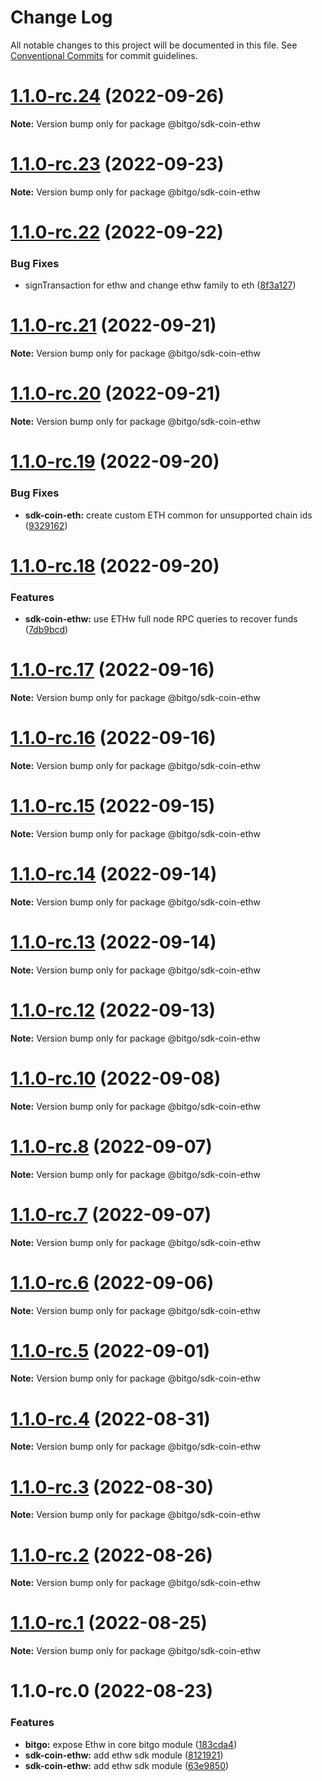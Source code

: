 # Change Log

All notable changes to this project will be documented in this file.
See [Conventional Commits](https://conventionalcommits.org) for commit guidelines.

# [1.1.0-rc.24](https://github.com/BitGo/BitGoJS/compare/@bitgo/sdk-coin-ethw@1.1.0-rc.23...@bitgo/sdk-coin-ethw@1.1.0-rc.24) (2022-09-26)

**Note:** Version bump only for package @bitgo/sdk-coin-ethw





# [1.1.0-rc.23](https://github.com/BitGo/BitGoJS/compare/@bitgo/sdk-coin-ethw@1.1.0-rc.22...@bitgo/sdk-coin-ethw@1.1.0-rc.23) (2022-09-23)

**Note:** Version bump only for package @bitgo/sdk-coin-ethw





# [1.1.0-rc.22](https://github.com/BitGo/BitGoJS/compare/@bitgo/sdk-coin-ethw@1.1.0-rc.21...@bitgo/sdk-coin-ethw@1.1.0-rc.22) (2022-09-22)


### Bug Fixes

* signTransaction for ethw and change ethw family to eth ([8f3a127](https://github.com/BitGo/BitGoJS/commit/8f3a127fc183e7176d5275610dea34aae4815375))





# [1.1.0-rc.21](https://github.com/BitGo/BitGoJS/compare/@bitgo/sdk-coin-ethw@1.1.0-rc.20...@bitgo/sdk-coin-ethw@1.1.0-rc.21) (2022-09-21)

**Note:** Version bump only for package @bitgo/sdk-coin-ethw





# [1.1.0-rc.20](https://github.com/BitGo/BitGoJS/compare/@bitgo/sdk-coin-ethw@1.1.0-rc.19...@bitgo/sdk-coin-ethw@1.1.0-rc.20) (2022-09-21)

**Note:** Version bump only for package @bitgo/sdk-coin-ethw





# [1.1.0-rc.19](https://github.com/BitGo/BitGoJS/compare/@bitgo/sdk-coin-ethw@1.1.0-rc.18...@bitgo/sdk-coin-ethw@1.1.0-rc.19) (2022-09-20)


### Bug Fixes

* **sdk-coin-eth:** create custom ETH common for unsupported chain ids ([9329162](https://github.com/BitGo/BitGoJS/commit/93291625150a0ae1f2f69432a3910845ee933e9d))





# [1.1.0-rc.18](https://github.com/BitGo/BitGoJS/compare/@bitgo/sdk-coin-ethw@1.1.0-rc.17...@bitgo/sdk-coin-ethw@1.1.0-rc.18) (2022-09-20)


### Features

* **sdk-coin-ethw:** use ETHw full node RPC queries to recover funds ([7db9bcd](https://github.com/BitGo/BitGoJS/commit/7db9bcd61549e4e96d8f745211717586eec4535c))





# [1.1.0-rc.17](https://github.com/BitGo/BitGoJS/compare/@bitgo/sdk-coin-ethw@1.1.0-rc.16...@bitgo/sdk-coin-ethw@1.1.0-rc.17) (2022-09-16)

**Note:** Version bump only for package @bitgo/sdk-coin-ethw





# [1.1.0-rc.16](https://github.com/BitGo/BitGoJS/compare/@bitgo/sdk-coin-ethw@1.1.0-rc.15...@bitgo/sdk-coin-ethw@1.1.0-rc.16) (2022-09-16)

**Note:** Version bump only for package @bitgo/sdk-coin-ethw





# [1.1.0-rc.15](https://github.com/BitGo/BitGoJS/compare/@bitgo/sdk-coin-ethw@1.1.0-rc.14...@bitgo/sdk-coin-ethw@1.1.0-rc.15) (2022-09-15)

**Note:** Version bump only for package @bitgo/sdk-coin-ethw





# [1.1.0-rc.14](https://github.com/BitGo/BitGoJS/compare/@bitgo/sdk-coin-ethw@1.1.0-rc.13...@bitgo/sdk-coin-ethw@1.1.0-rc.14) (2022-09-14)

**Note:** Version bump only for package @bitgo/sdk-coin-ethw





# [1.1.0-rc.13](https://github.com/BitGo/BitGoJS/compare/@bitgo/sdk-coin-ethw@1.1.0-rc.12...@bitgo/sdk-coin-ethw@1.1.0-rc.13) (2022-09-14)

**Note:** Version bump only for package @bitgo/sdk-coin-ethw





# [1.1.0-rc.12](https://github.com/BitGo/BitGoJS/compare/@bitgo/sdk-coin-ethw@1.1.0-rc.11...@bitgo/sdk-coin-ethw@1.1.0-rc.12) (2022-09-13)

**Note:** Version bump only for package @bitgo/sdk-coin-ethw





# [1.1.0-rc.10](https://github.com/BitGo/BitGoJS/compare/@bitgo/sdk-coin-ethw@1.1.0-rc.9...@bitgo/sdk-coin-ethw@1.1.0-rc.10) (2022-09-08)

**Note:** Version bump only for package @bitgo/sdk-coin-ethw





# [1.1.0-rc.8](https://github.com/BitGo/BitGoJS/compare/@bitgo/sdk-coin-ethw@1.1.0-rc.7...@bitgo/sdk-coin-ethw@1.1.0-rc.8) (2022-09-07)

**Note:** Version bump only for package @bitgo/sdk-coin-ethw





# [1.1.0-rc.7](https://github.com/BitGo/BitGoJS/compare/@bitgo/sdk-coin-ethw@1.1.0-rc.6...@bitgo/sdk-coin-ethw@1.1.0-rc.7) (2022-09-07)

**Note:** Version bump only for package @bitgo/sdk-coin-ethw





# [1.1.0-rc.6](https://github.com/BitGo/BitGoJS/compare/@bitgo/sdk-coin-ethw@1.1.0-rc.5...@bitgo/sdk-coin-ethw@1.1.0-rc.6) (2022-09-06)

**Note:** Version bump only for package @bitgo/sdk-coin-ethw





# [1.1.0-rc.5](https://github.com/BitGo/BitGoJS/compare/@bitgo/sdk-coin-ethw@1.1.0-rc.4...@bitgo/sdk-coin-ethw@1.1.0-rc.5) (2022-09-01)

**Note:** Version bump only for package @bitgo/sdk-coin-ethw





# [1.1.0-rc.4](https://github.com/BitGo/BitGoJS/compare/@bitgo/sdk-coin-ethw@1.1.0-rc.3...@bitgo/sdk-coin-ethw@1.1.0-rc.4) (2022-08-31)

**Note:** Version bump only for package @bitgo/sdk-coin-ethw





# [1.1.0-rc.3](https://github.com/BitGo/BitGoJS/compare/@bitgo/sdk-coin-ethw@1.1.0-rc.2...@bitgo/sdk-coin-ethw@1.1.0-rc.3) (2022-08-30)

**Note:** Version bump only for package @bitgo/sdk-coin-ethw





# [1.1.0-rc.2](https://github.com/BitGo/BitGoJS/compare/@bitgo/sdk-coin-ethw@1.1.0-rc.1...@bitgo/sdk-coin-ethw@1.1.0-rc.2) (2022-08-26)

**Note:** Version bump only for package @bitgo/sdk-coin-ethw





# [1.1.0-rc.1](https://github.com/BitGo/BitGoJS/compare/@bitgo/sdk-coin-ethw@1.1.0-rc.0...@bitgo/sdk-coin-ethw@1.1.0-rc.1) (2022-08-25)

**Note:** Version bump only for package @bitgo/sdk-coin-ethw





# 1.1.0-rc.0 (2022-08-23)


### Features

* **bitgo:** expose Ethw in core bitgo module ([183cda4](https://github.com/BitGo/BitGoJS/commit/183cda433f8c683722843e2c30bf46101a1cd677))
* **sdk-coin-ethw:** add ethw sdk module ([8121921](https://github.com/BitGo/BitGoJS/commit/812192168b07327458518ce438b6cdfd14db6a89))
* **sdk-coin-ethw:** add ethw sdk module ([63e9850](https://github.com/BitGo/BitGoJS/commit/63e9850c27039d1b614d14426a1d9b090d454b76))
